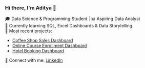 ### Hi there, I'm Aditya 👋  
🎓 Data Science & Programming Student | 📊 Aspiring Data Analyst  
🌱 Currently learning SQL, Excel Dashboards & Data Storytelling  
📌 Most recent projects:
- [Coffee Shop Sales Dashboard](https://github.com/adityaswain26/Coffee-Shop-Sales)
- [Online Course Enrollment Dashboard](https://github.com/adityaswain26/online-course-enrollment-dashboard)
- [Hotel Booking Dashboard](https://github.com/adityaswain26/hotel-booking-dashboard)

🔗 Connect with me: [LinkedIn](https://www.linkedin.com/in/aditya-swain/)
